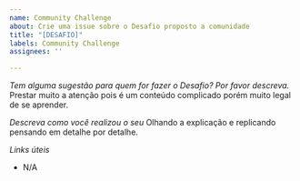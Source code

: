 ```yaml
---
name: Community Challenge
about: Crie uma issue sobre o Desafio proposto a comunidade
title: "[DESAFIO]"
labels: Community Challenge
assignees: ''

---
```


*Tem alguma sugestão para quem for fazer o Desafio? Por favor descreva.*
Prestar muito a atenção pois é um conteúdo complicado porém muito legal de se aprender.

*Descreva como você realizou o seu*
Olhando a explicação e replicando pensando em detalhe por detalhe.

*Links úteis*
- N/A
